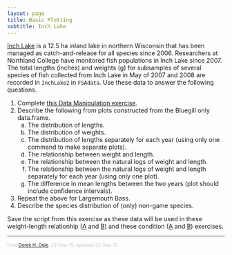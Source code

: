 ```yaml
---
layout: page
title: Basic Plotting
subtitle: Inch Lake
---
```


[Inch Lake](http://dnr.wi.gov/lakes/lakepages/LakeDetail.aspx?wbic=2764300&page=facts) is a 12.5 ha inland lake in northern Wisconsin that has been managed as catch-and-release for all species since 2006.  Researchers at Northland College have monitored fish populations in Inch Lake since 2007.  The total lengths (inches) and weights (g) for subsamples of several species of fish collected from Inch Lake in May of 2007 and 2008 are recorded in `InchLake2` in `FSAdata`.  Use these data to answer the following questions.

1. Complete [this Data Manipulation exercise](Inch_DataManip.html).
1. Describe the following from plots constructed from the Bluegill only data.frame.
    1. The distribution of lengths.
    1. The distribution of weights.
    1. The distribution of lengths separately for each year (using only one command to make separate plots).
    1. The relationship between weight and length.
    1. The relationship between the natural logs of weight and length.
    1. The relationship between the natural logs of weight and length separately for each year (using only one plot).
    1. The difference in mean lengths between the two years (plot should include confidence intervals).
1. Repeat the above for Largemouth Bass.
1. Describe the species distribution of (only) non-game species.

Save the script from this exercise as these data will be used in these weight-length relationhip ([A](Inch_WLBluegill_A.html) and [B](Inch_WLLargemouthBass_A.html)) and these condition ([A](Inch_ConditionBluegill_A.html) and [B](Inch_ConditionLargemouthBass_A.html)) exercises.

---
<p style="font-size: 0.75em; color: c6c6c6;">from <a href="http://derekogle.com">Derek H. Ogle</a>, 23-Sep-15, updated 23-Sep-15</p>

<style type="text/css">
ol ol { list-style-type: lower-alpha; }
</style>
